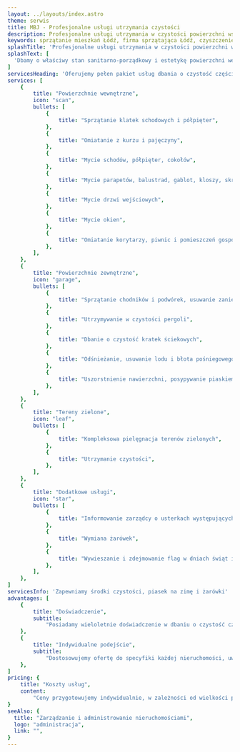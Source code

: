 ```yaml
---
layout: ../layouts/index.astro
theme: serwis
title: MBJ - Profesjonalne usługi utrzymania czystości
description: Profesjonalne usługi utrzymania w czystości powierzchni wszelkich nieruchomości na terenie Łodzi
keywords: sprzątanie mieszkań Łódź, firma sprzątająca Łódź, czyszczenie nieruchomości mieszkaniowych, sprzątanie klatek schodowych, profesjonalne sprzątanie Łódź
splashTitle: 'Profesjonalne usługi utrzymania w czystości powierzchni wszelkich nieruchomości'
splashText: [
  'Dbamy o właściwy stan sanitarno-porządkowy i estetykę powierzchni wewnętrznych, zewnętrznych i terenów zielonych.',
]
servicesHeading: 'Oferujemy pełen pakiet usług dbania o czystość części wspólnych nieruchomości'
services: [
	{
		title: "Powierzchnie wewnętrzne",
		icon: "scan",
		bullets: [
			{
				title: "Sprzątanie klatek schodowych i półpięter",
			},
			{
				title: "Omiatanie z kurzu i pajęczyny",
			},
			{
				title: "Mycie schodów, półpięter, cokołów",
			},
			{
				title: "Mycie parapetów, balustrad, gablot, kloszy, skrzynek na listy, szafek energetycznych",
			},
			{
				title: "Mycie drzwi wejściowych",
			},
			{
				title: "Mycie okien",
			},
			{
				title: "Omiatanie korytarzy, piwnic i pomieszczeń gospodarczych",
			},
		],
	},
	{
		title: "Powierzchnie zewnętrzne",
		icon: "garage",
		bullets: [
			{
				title: "Sprzątanie chodników i podwórek, usuwanie zanieczyszczeń",
			},
			{
				title: "Utrzymywanie w czystości pergoli",
			},
			{
				title: "Dbanie o czystość kratek ściekowych",
			},
			{
				title: "Odśnieżanie, usuwanie lodu i błota pośniegowego w sezonie zimowym",
			},
			{
				title: "Uszorstnienie nawierzchni, posypywanie piaskiem zewnętrznych ciągów komunikacyjnych w okresie zimowym lub niezwłocznie po wystąpieniu okoliczności, do uzyskania stanu bezpieczeństwa użytkowników",
			},
		],
	},
	{
		title: "Tereny zielone",
		icon: "leaf",
		bullets: [
			{
				title: "Kompleksowa pielęgnacja terenów zielonych",
			},
			{
				title: "Utrzymanie czystości",
			},
		],
	},
	{
		title: "Dodatkowe usługi",
		icon: "star",
		bullets: [
			{
				title: "Informowanie zarządcy o usterkach występujących na terenie posesji",
			},
			{
				title: "Wymiana żarówek",
			},
			{
				title: "Wywieszanie i zdejmowanie flag w dniach świąt i uroczystości państwowych",
			},
		],
	},
]
servicesInfo: 'Zapewniamy środki czystości, piasek na zimę i żarówki'
advantages: [
	{
		title: "Doświadczenie",
		subtitle:
			"Posiadamy wieloletnie doświadczenie w dbaniu o czystość części wspólnych nieruchomości mieszkaniowych w Łodzi",
	},
	{
		title: "Indywidualne podejście",
		subtitle:
			"Dostosowujemy ofertę do specyfiki każdej nieruchomości, uwzględniając jej potrzeby i oczekiwania klientów",
	},
]
pricing: {
	title: "Koszty usług",
	content:
		"Ceny przygotowujemy indywidualnie, w zależności od wielkości powierzchni i zakresu wykonywanych czynności.",
}
seeAlso: {
  title: "Zarządzanie i administrowanie nieruchomościami",
  logo: "administracja",
  link: "",
}
---
```

